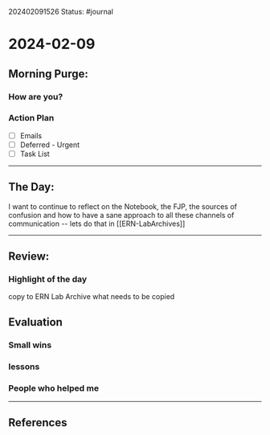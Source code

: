 202402091526
Status: #journal

# 2024-02-09


## Morning Purge: 

### How are you?


### Action Plan
- [ ] Emails
- [ ] Deferred - Urgent
- [ ] Task List
--- 
## The Day: 

I want to continue to reflect on the Notebook, the FJP, the sources of confusion and how to have a sane approach to all these channels of communication  -- lets do that in [[ERN-LabArchives]]

---
## Review: 
### Highlight of the day  
copy to ERN Lab Archive what needs to be copied
  
## Evaluation  

### Small wins  
  
### lessons

### People who helped me


---
## References
